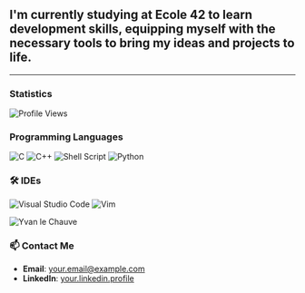 ## I'm currently studying at Ecole 42 to learn development skills, equipping myself with the necessary tools to bring my ideas and projects to life.
---
### Statistics

![Profile Views](https://komarev.com/ghpvc/?username=your_username&color=blue)

### Programming Languages

![C](https://img.shields.io/badge/C-A8B9CC?style=for-the-badge&logo=c&logoColor=white)
![C++](https://img.shields.io/badge/C++-00599C?style=for-the-badge&logo=cplusplus&logoColor=white)
![Shell Script](https://img.shields.io/badge/Shell_Script-4EAA25?style=for-the-badge&logo=gnu-bash&logoColor=white)
![Python](https://img.shields.io/badge/Python-3776AB?style=for-the-badge&logo=python&logoColor=white)

### 🛠️ IDEs

![Visual Studio Code](https://img.shields.io/badge/Visual_Studio_Code-0078D4?style=for-the-badge&logo=visual-studio-code&logoColor=white)
![Vim](https://img.shields.io/badge/Vim-019733?style=for-the-badge&logo=vim&logoColor=white)

![Yvan le Chauve](https://path/to/your/image.jpg)

### 📫 Contact Me

- **Email**: [your.email@example.com](mailto:nedulkapi@gmail.com)
- **LinkedIn**: [your.linkedin.profile](https://linkedin.com/in/your.linkedin.profile)

